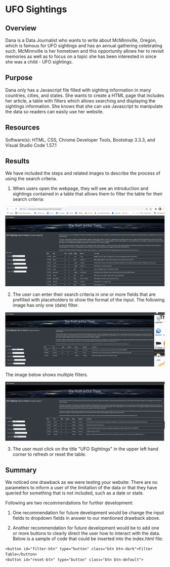 # UFO Sightings
## Overview
Dana is a Data Journalist who wants to write about McMinnville, Oregon, which is famous for UFO sightings and has an annual gathering celebrating such. McMinnville is her hometown and this opportunity allows her to revisit memories as well as to focus on a topic she has been interested in since she was a child - UFO sightings.  
## Purpose
Dana only has a Javascript file filled with sighting information in many countries, cities, and states.  She wants to create a HTML page that includes her article, a table with filters which allows searching and displaying the sightings information. She knows that she can use Javascript to manipulate the data so readers can easily use her website.  
## Resources
Software(s): HTML, CSS, Chrome Developer Tools, Bootstrap 3.3.3, and Visual Studio Code 1.57.1
## Results
We have included the steps and related images to describe the process of using the search criteria.<br/>

1)  When users open the webpage, they will see an introduction and sightings contained in a table that allows them to filter the table for their search criteria:<br/>

![](static/images/Webpage1.PNG)<br/>

2)  The user can enter their search criteria in one or more fields that are prefilled with placeholders to show the format of the input.  The following image has only one (date) filter.<br/> 

![](static/images/Webpage2.PNG)<br/>

  The image below shows multiple filters.<br/>

![](static/images/Webpage3.PNG)<br/>

3)  The user must click on the title "UFO Sightings" in the upper left hand corner to refresh or reset the table.

## Summary

We noticed one drawback as we were testing your website:  There are no parameters to inform a user of the limitation of the data or that they have queried for something that is not included, such as a date or state.

Following are two recommendations for further development:

1) One recommendation for future development would be change the input fields to dropdown fields in answer to our mentioned drawback above.

2) Another recommendation for future development would be to add one or more buttons to clearly direct the user how to interact with the data.  Below is a sample of code that could be inserted into the index.html file:

  ```<button id="filter-btn" type="button" class="btn btn-dark">Filter Table</button>```<br/>
  ```<button id="reset-btn" type="button" class="btn btn-default">```

